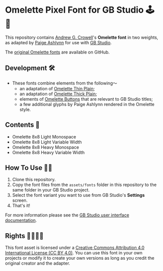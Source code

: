 # Omelette Pixel Font for GB Studio 🕹📝

This repository contains [Andrew G. Crowell](https://github.com/Bananattack/)'s **Omelette font** in two weights,
as adapted by [Paige Ashlynn](https://github.com/mxashlynn) for use with [GB Studio](https://github.com/chrismaltby/gb-studio/).

The [original Omelette fonts](https://github.com/Bananattack/omelette_font) are available on GitHub.

## Development 🛠

- These fonts combine elements from the following〜
    - an adaptation of [Omelette Thin Plain](https://github.com/Bananattack/omelette_font/blob/master/assets/png_rgb_magenta/om_thin_plain_rgb_magenta.png);
    - an adaptation of [Omelette Thick Plain](https://github.com/Bananattack/omelette_font/blob/master/assets/png_rgb_magenta/om_thick_plain_rgb_magenta.png);
    - elements of [Omelette Buttons](https://github.com/Bananattack/omelette_font/blob/master/assets/png_rgb_magenta/om_buttons_plain_rgb_magenta.png) that are relevant to GB Studio titles;
    - a few additional glyphs by Paige Ashlynn rendered in the Omelette style.

## Contents 📂

- Omelette 8x8 Light Monospace
- Omelette 8x8 Light Variable Width
- Omelette 8x8 Heavy Monospace
- Omelette 8x8 Heavy Variable Width

## How To Use 👩‍🔬

1. Clone this repository.
2. Copy the font files from the `assets/fonts` folder in this repository to the same folder in your GB Studio project.
3. Select the font variant you want to use from GB Studio's **Settings** screen.
4. That's it!

For more information please see the [GB Studio user interface documentation](https://www.gbstudio.dev/docs/ui-elements/).

## Rights 🏳️‍🌈🏳️‍⚧️

This font asset is licensed under a [Creative Commons Attribution 4.0 International License (CC BY 4.0)](https://creativecommons.org/licenses/by/4.0/).
You can use this font in your own projects or modify it to create your own versions as long as you credit the original creator and the adapter.
